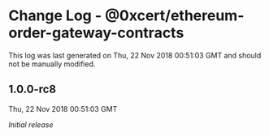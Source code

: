 # Change Log - @0xcert/ethereum-order-gateway-contracts

This log was last generated on Thu, 22 Nov 2018 00:51:03 GMT and should not be manually modified.

## 1.0.0-rc8
Thu, 22 Nov 2018 00:51:03 GMT

*Initial release*

